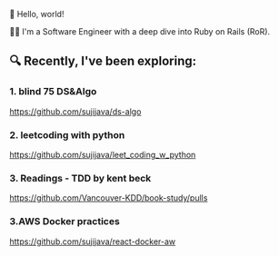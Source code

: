👋 Hello, world!

👩‍💻 I'm a Software Engineer with a deep dive into Ruby on Rails (RoR). 

## 🔍 Recently, I've been exploring:
### 1. blind 75 DS&Algo 
https://github.com/sujijava/ds-algo

### 2. leetcoding with python 
https://github.com/sujijava/leet_coding_w_python

### 3. Readings - TDD by kent beck
https://github.com/Vancouver-KDD/book-study/pulls

### 3.AWS Docker practices 
https://github.com/sujijava/react-docker-aw
